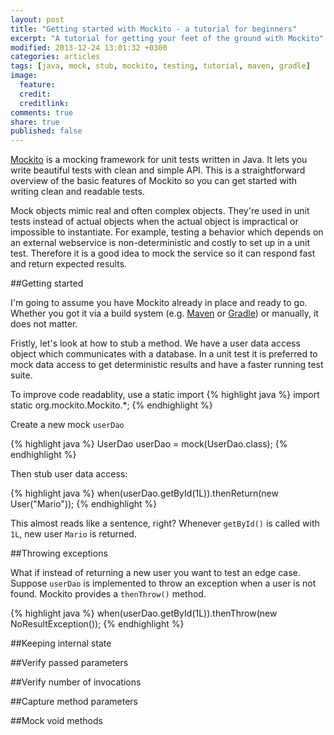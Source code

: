 ```yaml
---
layout: post
title: "Getting started with Mockito - a tutorial for beginners"
excerpt: "A tutorial for getting your feet of the ground with Mockito"
modified: 2013-12-24 13:01:32 +0300
categories: articles
tags: [java, mock, stub, mockito, testing, tutorial, maven, gradle]
image:
  feature: 
  credit: 
  creditlink: 
comments: true
share: true
published: false
---
```


[Mockito](http://mockito.org/ "Mockito homepage") is a mocking framework for unit tests written in Java. It lets you write beautiful tests with clean and simple API. This is a straightforward overview of the basic features of Mockito so you can get started with writing clean and readable tests.

Mock objects mimic real and often complex objects. They're used in unit tests instead of actual objects when the actual object is impractical or impossible to instantiate. For example, testing a behavior which depends on an external webservice is non-deterministic and costly to set up in a unit test. Therefore it is a good idea to mock the service so it can respond fast and return expected results.

##Getting started

I'm going to assume you have Mockito already in place and ready to go. Whether you got it via a build system (e.g. [Maven](https://maven.apache.org/ "Apache Maven Project homepage") or [Gradle](https://gradle.org/ "Gradle homepage")) or manually, it does not matter.

Fristly, let's look at how to stub a method. We have a user data access object which communicates with a database. In a unit test it is preferred to mock data access to get deterministic results and have a faster running test suite.

To improve code readablity, use a static import	
{% highlight java %}
import static org.mockito.Mockito.*;
{% endhighlight %}

Create a new mock `userDao`

{% highlight java %}
UserDao userDao = mock(UserDao.class);
{% endhighlight %}

Then stub user data access:

{% highlight java %}
when(userDao.getById(1L)).thenReturn(new User("Mario"));
{% endhighlight %}

This almost reads like a sentence, right? Whenever `getById()` is called with `1L`, new user `Mario` is returned.

##Throwing exceptions

What if instead of returning a new user you want to test an edge case. Suppose `userDao` is implemented to throw an exception when a user is not found. Mockito provides a `thenThrow()` method.

{% highlight java %}
when(userDao.getById(1L)).thenThrow(new NoResultException());
{% endhighlight %}

##Keeping internal state

##Verify passed parameters

##Verify number of invocations

##Capture method parameters

##Mock void methods